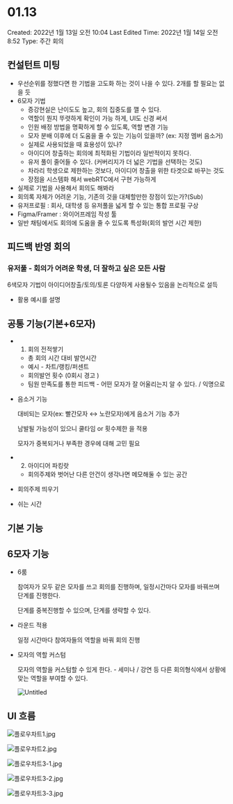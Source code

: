 # 01.13

Created: 2022년 1월 13일 오전 10:04
Last Edited Time: 2022년 1월 14일 오전 8:52
Type: 주간 회의

## 컨설턴트 미팅

- 우선순위를 정했다면 한 기법을 고도화 하는 것이 나을 수 있다. 2개를 할 필요는 없을 듯
- 6모자 기법
    - 증강현실은 난이도도 높고, 회의 집중도를 깰 수 있다.
    - 역할이 뭔지 뚜렷하게 확인이 가능 하게, UI도 신경 써서
    - 인원 배정 방법을 명확하게 할 수 있도록, 역할 변경 기능
    - 모자 분배 이후에 더 도움을 줄 수 있는 기능이 있을까? (ex: 지정 멤버 음소거)
    - 실제로 사용되었을 때 효용성이 있나?
    - 아이디어 창출하는 회의에 최적화된 기법이라 일반적이지 못하다.
    - 유저 풀이 줄어들 수 있다. (커버리지가 더 넓은 기법을 선택하는 것도)
    - 차라리 학생으로 제한하는 것보다, 아이디어 창출을 위한 타겟으로 바꾸는 것도
    - 장점을 시스템화 해서 webRTC에서 구현 가능하게
- 실제로 기법을 사용해서 회의도 해봐라
- 회의록 자체가 어려운 기능, 기존의 것을 대체할만한 장점이 있는가?(Sub)
- 유저프로필 : 회사, 대학생 등 유저풀을 넓게 할 수 있는 통합 프로필 구상
- Figma/Framer : 와이어프레임 작성 툴
- 일반 채팅에서도 회의에 도움을 줄 수 있도록 특성화(회의 발언 시간 제한)

## 피드백 반영 회의

### 유저풀 - 회의가 어려운 학생, 더 잘하고 싶은 모든 사람

6색모자 기법이 아이디어창출/토의/토론 다양하게 사용될수 있음을 논리적으로 설득

- 활용 예시를 설명
    
    

## 공통 기능(기본+6모자)

- 1. 회의 전적쌓기
    - 총 회의 시간 대비 발언시간
    - 예시 - 차트/랭킹/퍼센트
    - 회의발언 횟수 (0회시 경고 )
    - 팀원 만족도를 통한 피드백 - 어떤 모자가 잘 어울리는지 알 수 있다. / 익명으로
- 음소거 기능
    
    대비되는 모자(ex: 빨간모자 ↔ 노란모자)에게 음소거 기능 추가
    
    남발될 가능성이 있으니 쿨타임 or 횟수제한 을 적용
    
    모자가 중복되거나 부족한 경우에 대해 고민 필요
    
- 2. 아이디어 파킹랏
    - 회의주제와 벗어난 다른 안건이 생각나면 메모해둘 수 있는 공간
- 회의주제 띄우기
- 쉬는 시간

## 기본 기능

## 6모자 기능

- 6룸
    
    참여자가 모두 같은 모자를 쓰고 회의를 진행하며, 일정시간마다 모자를 바꿔쓰며 단계를 진행한다.
    
    단계를 중복진행할 수 있으며, 단계를 생략할 수 있다.
    
- 라운드 적용
    
    일정 시간마다 참여자들의 역할을 바꿔 회의 진행
    
- 모자의 역할 커스텀
    
    모자의 역할을 커스텀할 수 있게 한다. - 세미나 / 강연 등 다른 회의형식에서 상황에 맞는 역할을 부여할 수 있다.
    
    ![Untitled](01%2013%20d87c9d0d2efb424eb4f61b99881c8b52/Untitled.png)
    

## UI 흐름

![플로우차트1.jpg](01%2013%20d87c9d0d2efb424eb4f61b99881c8b52/%ED%94%8C%EB%A1%9C%EC%9A%B0%EC%B0%A8%ED%8A%B81.jpg)

![플로우차트2.jpg](01%2013%20d87c9d0d2efb424eb4f61b99881c8b52/%ED%94%8C%EB%A1%9C%EC%9A%B0%EC%B0%A8%ED%8A%B82.jpg)

![플로우차트3-1.jpg](01%2013%20d87c9d0d2efb424eb4f61b99881c8b52/%ED%94%8C%EB%A1%9C%EC%9A%B0%EC%B0%A8%ED%8A%B83-1.jpg)

![플로우차트3-2.jpg](01%2013%20d87c9d0d2efb424eb4f61b99881c8b52/%ED%94%8C%EB%A1%9C%EC%9A%B0%EC%B0%A8%ED%8A%B83-2.jpg)

![플로우차트3-3.jpg](01%2013%20d87c9d0d2efb424eb4f61b99881c8b52/%ED%94%8C%EB%A1%9C%EC%9A%B0%EC%B0%A8%ED%8A%B83-3.jpg)